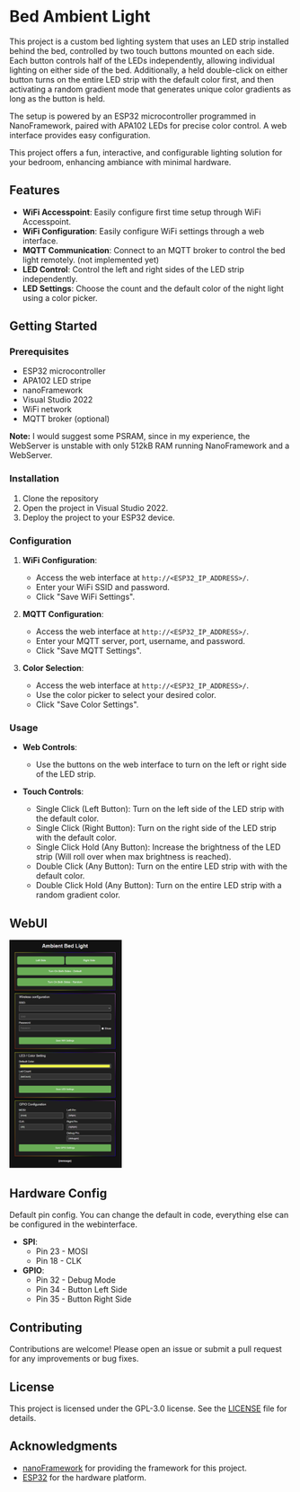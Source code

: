 # Bed Ambient Light

This project is a custom bed lighting system that uses an LED strip installed behind the bed, controlled by two touch buttons mounted on each side. Each button controls half of the LEDs independently, allowing individual lighting on either side of the bed. Additionally, a held double-click on either button turns on the entire LED strip with the default color first, and then activating a random gradient mode that generates unique color gradients as long as the button is held.

The setup is powered by an ESP32 microcontroller programmed in NanoFramework, paired with APA102 LEDs for precise color control. A web interface provides easy configuration.

This project offers a fun, interactive, and configurable lighting solution for your bedroom, enhancing ambiance with minimal hardware.

## Features

- **WiFi Accesspoint**: Easily configure first time setup through WiFi Accesspoint.
- **WiFi Configuration**: Easily configure WiFi settings through a web interface.
- **MQTT Communication**: Connect to an MQTT broker to control the bed light remotely. (not implemented yet)
- **LED Control**: Control the left and right sides of the LED strip independently.
- **LED Settings**: Choose the count and the default color of the night light using a color picker.

## Getting Started

### Prerequisites

- ESP32 microcontroller 
- APA102 LED stripe
- nanoFramework
- Visual Studio 2022
- WiFi network
- MQTT broker (optional)

**Note:**
I would suggest some PSRAM, since in my experience, the WebServer is unstable with only 512kB RAM running NanoFramework and a WebServer.

### Installation

1. Clone the repository
2. Open the project in Visual Studio 2022.
3. Deploy the project to your ESP32 device.

### Configuration

1. **WiFi Configuration**:
    - Access the web interface at `http://<ESP32_IP_ADDRESS>/`.
    - Enter your WiFi SSID and password.
    - Click "Save WiFi Settings".

2. **MQTT Configuration**:
    - Access the web interface at `http://<ESP32_IP_ADDRESS>/`.
    - Enter your MQTT server, port, username, and password.
    - Click "Save MQTT Settings".

3. **Color Selection**:
    - Access the web interface at `http://<ESP32_IP_ADDRESS>/`.
    - Use the color picker to select your desired color.
    - Click "Save Color Settings".

### Usage

- **Web Controls**:
    - Use the buttons on the web interface to turn on the left or right side of the LED strip.
	
- **Touch Controls**:
	- Single Click (Left Button): Turn on the left side of the LED strip with the default color.
	- Single Click (Right Button): Turn on the right side of the LED strip with the default color.
	- Single Click Hold (Any Button): Increase the brightness of the LED strip (Will roll over when max brightness is reached).
	- Double Click (Any Button): Turn on the entire LED strip with with the default color.
	- Double Click Hold (Any Button): Turn on the entire LED strip with a random gradient color.

## WebUI

<img src="Documentation/screenshot/MainWenUI.png" width="200">

## Hardware Config

Default pin config. You can change the default in code, everything else can be configured in the webinterface.

- **SPI**:
    - Pin 23 - MOSI
	- Pin 18 - CLK
- **GPIO**:
    - Pin 32 - Debug Mode
	- Pin 34 - Button Left Side
	- Pin 35 - Button Right Side

## Contributing

Contributions are welcome! Please open an issue or submit a pull request for any improvements or bug fixes.

## License

This project is licensed under the GPL-3.0 license. See the [LICENSE](LICENSE) file for details.

## Acknowledgments

- [nanoFramework](https://www.nanoframework.net/) for providing the framework for this project.
- [ESP32](https://www.espressif.com/en/products/socs/esp32) for the hardware platform.
